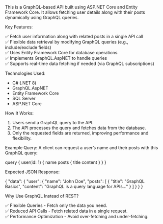 This is a GraphQL-based API built using ASP.NET Core and Entity Framework Core. 
It allows fetching user details along with their posts dynamically using GraphQL queries.

Key Features:  

✅ Fetch user information along with related posts in a single API call  
✅ Flexible data retrieval by modifying GraphQL queries (e.g., include/exclude fields)  
✅ Uses Entity Framework Core for database operations  
✅ Implements GraphQL.AspNET to handle queries  
✅ Supports real-time data fetching if needed (via GraphQL subscriptions)  

Technologies Used:  
- C# (.NET 8)  
- GraphQL.AspNET  
- Entity Framework Core  
- SQL Server 
- ASP.NET Core  

How It Works:  
1. Users send a GraphQL query to the API.  
2. The API processes the query and fetches data from the database.  
3. Only the requested fields are returned, improving performance and flexibility.  

Example Query:
A client can request a user’s name and their posts with this GraphQL query:  

query {
  user(id: 1) {
    name
    posts {
      title
      content
    }
  }
}

Expected JSON Response:

{
  "data": {
    "user": {
      "name": "John Doe",
      "posts": [
        {
          "title": "GraphQL Basics",
          "content": "GraphQL is a query language for APIs..."
        }
      ]
    }
  }
}


Why Use GraphQL Instead of REST? 

✅ Flexible Queries - Fetch only the data you need.  
✅ Reduced API Calls - Fetch related data in a single request.  
✅ Performance Optimization - Avoid over-fetching and under-fetching.  

